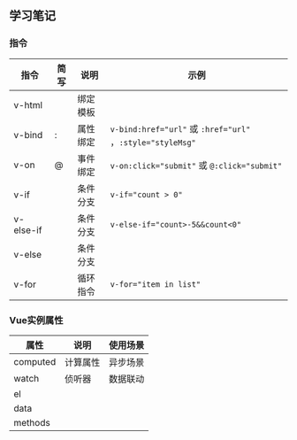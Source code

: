 ## 学习笔记

### 指令
|指令|简写|说明|示例|
|-|-|-|-|
v-html	|	|绑定模板|
v-bind	| :	|属性绑定|`v-bind:href="url"` 或 `:href="url"` ，`:style="styleMsg"`
v-on	|@	|事件绑定|`v-on:click="submit"` 或 `@:click="submit"`
v-if	|	|条件分支|`v-if="count > 0"`
v-else-if|	|条件分支|`v-else-if="count>-5&&count<0"`
v-else	|	|条件分支|
v-for	|	|循环指令|`v-for="item in list"`


### Vue实例属性
|属性|说明|使用场景|
|-|-|-|
computed	|	计算属性	|	异步场景
watch		|	侦听器		|	数据联动
el		||
data 		||
methods	||
